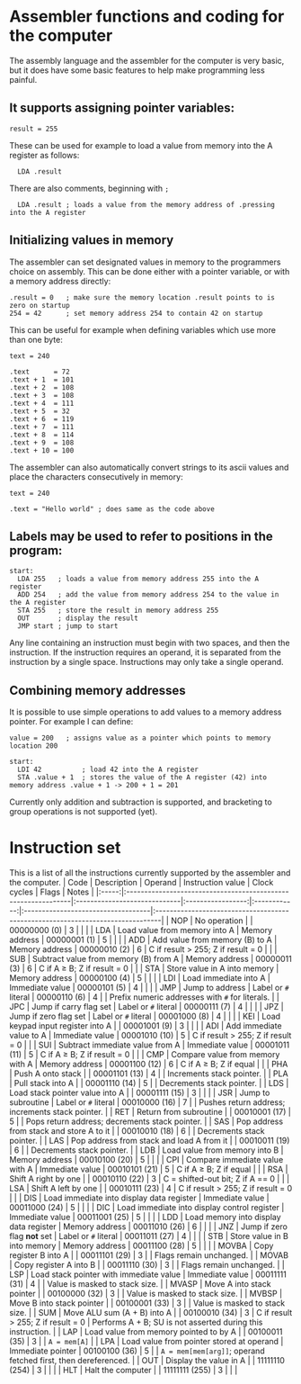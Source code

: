 # Assembler functions and coding for the computer
The assembly language and the assembler for the computer is very basic, but it does have some basic features to help make programming less painful.

## It supports assigning pointer variables:
~~~~
result = 255
~~~~
These can be used for example to load a value from memory into the A register as follows:
~~~~
  LDA .result
~~~~
There are also comments, beginning with `;`
~~~~
  LDA .result ; loads a value from the memory address of .pressing into the A register
~~~~

## Initializing values in memory
The assembler can set designated values in memory to the programmers choice on assembly. This can be done either with a pointer variable, or with a memory address directly:
~~~~
.result = 0   ; make sure the memory location .result points to is zero on startup
254 = 42      ; set memory address 254 to contain 42 on startup
~~~~

This can be useful for example when defining variables which use more than one byte:
~~~~
text = 240

.text      = 72
.text + 1  = 101
.text + 2  = 108
.text + 3  = 108
.text + 4  = 111
.text + 5  = 32
.text + 6  = 119
.text + 7  = 111
.text + 8  = 114
.text + 9  = 108
.text + 10 = 100
~~~~

The assembler can also automatically convert strings to its ascii values and place the characters consecutively in memory:
~~~~
text = 240

.text = "Hello world" ; does same as the code above
~~~~

## Labels may be used to refer to positions in the program:
~~~~
start:
  LDA 255   ; loads a value from memory address 255 into the A register
  ADD 254   ; add the value from memory address 254 to the value in the A register
  STA 255   ; store the result in memory address 255
  OUT       ; display the result
  JMP start ; jump to start
~~~~

Any line containing an instruction must begin with two spaces, and then the instruction. If the instruction requires an operand, it is separated from the instruction by a single space. Instructions may only take a single operand.

## Combining memory addresses
It is possible to use simple operations to add values to a memory address pointer. For example I can define:
~~~~
value = 200   ; assigns value as a pointer which points to memory location 200

start:
  LDI 42          ; load 42 into the A register
  STA .value + 1  ; stores the value of the A register (42) into memory address .value + 1 -> 200 + 1 = 201
~~~~
Currently only addition and subtraction is supported, and bracketing to group operations is not supported (yet).

# Instruction set
This is a list of all the instructions currently supported by the assembler and the computer.
| Code  | Description                                                   | Operand                      | Instruction value | Clock cycles | Flags                              | Notes                                                                         |
|:-----:|:--------------------------------------------------------------|:-----------------------------|:-----------------:|:------------:|:-----------------------------------|:-------------------------------------------------------------------------------|
| NOP   | No operation                                                  |                             | 00000000 (0)      | 3            |                                   |                                                                                |
| LDA   | Load value from memory into A                                 | Memory address               | 00000001 (1)      | 5            |                                   |                                                                                |
| ADD   | Add value from memory (B) to A                                | Memory address               | 00000010 (2)      | 6            | C if result > 255; Z if result = 0 |                                                                                |
| SUB   | Subtract value from memory (B) from A                         | Memory address               | 00000011 (3)      | 6            | C if A ≥ B; Z if result = 0        |                                                                                |
| STA   | Store value in A into memory                                  | Memory address               | 00000100 (4)      | 5            |                                   |                                                                                |
| LDI   | Load immediate into A                                         | Immediate value              | 00000101 (5)      | 4            |                                   |                                                                                |
| JMP   | Jump to address                                               | Label or `#` literal         | 00000110 (6)      | 4            |                                   | Prefix numeric addresses with `#` for literals.                                |
| JPC   | Jump if carry flag set                                        | Label or `#` literal         | 00000111 (7)      | 4            |                                   |                                                                                |
| JPZ   | Jump if zero flag set                                         | Label or `#` literal         | 00001000 (8)      | 4            |                                   |                                                                                |
| KEI   | Load keypad input register into A                             |                             | 00001001 (9)      | 3            |                                   |                                                                                |
| ADI   | Add immediate value to A                                      | Immediate value              | 00001010 (10)     | 5            | C if result > 255; Z if result = 0 |                                                                                |
| SUI   | Subtract immediate value from A                               | Immediate value              | 00001011 (11)     | 5            | C if A ≥ B; Z if result = 0        |                                                                                |
| CMP   | Compare value from memory with A                              | Memory address               | 00001100 (12)     | 6            | C if A ≥ B; Z if equal             |                                                                                |
| PHA   | Push A onto stack                                             |                             | 00001101 (13)     | 4            |                                   | Increments stack pointer.                                                     |
| PLA   | Pull stack into A                                             |                             | 00001110 (14)     | 5            |                                   | Decrements stack pointer.                                                     |
| LDS   | Load stack pointer value into A                               |                             | 00001111 (15)     | 3            |                                   |                                                                                |
| JSR   | Jump to subroutine                                            | Label or `#` literal         | 00010000 (16)     | 7            |                                   | Pushes return address; increments stack pointer.                               |
| RET   | Return from subroutine                                        |                             | 00010001 (17)     | 5            |                                   | Pops return address; decrements stack pointer.                                 |
| SAS   | Pop address from stack and store A to it                      |                             | 00010010 (18)     | 6            |                                   | Decrements stack pointer.                                                     |
| LAS   | Pop address from stack and load A from it                     |                             | 00010011 (19)     | 6            |                                   | Decrements stack pointer.                                                     |
| LDB   | Load value from memory into B                                 | Memory address               | 00010100 (20)     | 5            |                                   |                                                                                |
| CPI   | Compare immediate value with A                                | Immediate value              | 00010101 (21)     | 5            | C if A ≥ B; Z if equal             |                                                                                |
| RSA   | Shift A right by one                                          |                             | 00010110 (22)     | 3            | C = shifted-out bit; Z if A == 0   |                                                                                |
| LSA   | Shift A left by one                                           |                             | 00010111 (23)     | 4            | C if result > 255; Z if result = 0 |                                                                                |
| DIS   | Load immediate into display data register                     | Immediate value              | 00011000 (24)     | 5            |                                   |                                                                                |
| DIC   | Load immediate into display control register                  | Immediate value              | 00011001 (25)     | 5            |                                   |                                                                                |
| LDD   | Load memory into display data register                        | Memory address               | 00011010 (26)     | 6            |                                   |                                                                                |
| JNZ   | Jump if zero flag **not** set                                 | Label or `#` literal         | 00011011 (27)     | 4            |                                   |                                                                                |
| STB   | Store value in B into memory                                  | Memory address               | 00011100 (28)     | 5            |                                   |                                                                                |
| MOVBA | Copy register B into A                                        |                             | 00011101 (29)     | 3            |                                   | Flags remain unchanged.                                                        |
| MOVAB | Copy register A into B                                        |                             | 00011110 (30)     | 3            |                                   | Flags remain unchanged.                                                        |
| LSP   | Load stack pointer with immediate value                       | Immediate value              | 00011111 (31)     | 4            |                                   | Value is masked to stack size.                                                |
| MVASP | Move A into stack pointer                                     |                             | 00100000 (32)     | 3            |                                   | Value is masked to stack size.                                                |
| MVBSP | Move B into stack pointer                                     |                             | 00100001 (33)     | 3            |                                   | Value is masked to stack size.                                                |
| SUM   | Move ALU sum (A + B) into A                                   |                             | 00100010 (34)     | 3            | C if result > 255; Z if result = 0 | Performs A + B; SU is not asserted during this instruction.                   |
| LAP   | Load value from memory pointed to by A                         |                             | 00100011 (35)     | 3            |                                   | `A = mem[A]`                                                                  |
| LPA   | Load value from pointer stored at operand                      | Immediate pointer           | 00100100 (36)     | 5            |                                   | `A = mem[mem[arg]]`; operand fetched first, then dereferenced.                |
| OUT   | Display the value in A                                        |                             | 11111110 (254)    | 3            |                                   |                                                                                |
| HLT   | Halt the computer                                             |                             | 11111111 (255)    | 3            |                                   |                                                                                |
